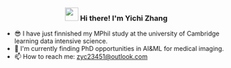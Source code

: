 <!-- Heading -->
<h3 align="center"><img src = "https://raw.githubusercontent.com/MartinHeinz/MartinHeinz/master/wave.gif" width = 30px> Hi there! I'm Yichi Zhang</h3>

- 😎 I have just finnished my MPhil study at the university of Cambridge learning data intensive science.
- 👀 I'm currently finding PhD opportunities in AI&ML for medical imaging.
- 📫 How to reach me: zyc23451@outlook.com
<!--
[![Yichi's GitHub stats](https://github-readme-stats.vercel.app/api?username=Yichizz)](https://github.com/anuraghazra/github-readme-stats)
[![Top Langs](https://github-readme-stats.vercel.app/api/top-langs/?username=YichiZZ)](https://github.com/anuraghazra/github-readme-stats)


Here are some ideas to get you started:

- 🔭 I’m currently working on ...
- 🌱 I’m currently learning ...
- 👯 I’m looking to collaborate on ...
- 🤔 I’m looking for help with ...
- 💬 Ask me about ...
- 📫 How to reach me: ...
- 😄 Pronouns: ...
- ⚡ Fun fact: ...
-->
